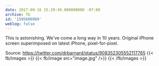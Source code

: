 ```yaml
---
date: 2017-09-16 15:29:49.000000000 -07:00
archive: fb
id: '1505600989'
weblog: false
---
```


This is astonishing. We've come a long way in 10 years. Original iPhone screen superimposed on latest iPhone, pixel-for-pixel. 

Source: https://twitter.com/drbarnard/status/908352305552117765
{{< fb/images >}}
{{< fb/image src="image.jpg" />}}
{{< /fb/images >}}
